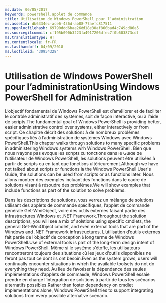 ```yaml
---
ms.date: 06/05/2017
keywords: powershell,applet de commande
title: Utilisation de Windows PowerShell pour l’administration
ms.assetid: db6334ec-ace6-436d-ab88-77aefc817511
ms.openlocfilehash: 69790ddd6bae26dd18e30af860bad4c749cd86a5
ms.sourcegitcommit: cf195b090b3223fa4917206dfec7f0b603873cdf
ms.translationtype: HT
ms.contentlocale: fr-FR
ms.lasthandoff: 04/09/2018
ms.locfileid: "30954328"
---
```

# <a name="using-windows-powershell-for-administration"></a><span data-ttu-id="89259-103">Utilisation de Windows PowerShell pour l’administration</span><span class="sxs-lookup"><span data-stu-id="89259-103">Using Windows PowerShell for Administration</span></span>
<span data-ttu-id="89259-104">L’objectif fondamental de Windows PowerShell est d’améliorer et de faciliter le contrôle administratif des systèmes, soit de façon interactive, ou à l’aide de scripts.</span><span class="sxs-lookup"><span data-stu-id="89259-104">The fundamental goal of Windows PowerShell is providing better, easier administrative control over systems, either interactively or from script.</span></span> <span data-ttu-id="89259-105">Ce chapitre décrit des solutions à de nombreux problèmes spécifiques liés à l’administration de systèmes Windows avec Windows PowerShell.</span><span class="sxs-lookup"><span data-stu-id="89259-105">This chapter walks through solutions to many specific problems in administering Windows systems with Windows PowerShell.</span></span> <span data-ttu-id="89259-106">Bien que nous n’ayons pas évoqué les scripts ou fonctions dans le Guide de l’utilisateur de Windows PowerShell, les solutions peuvent être utilisées à partir de scripts ou en tant que fonctions ultérieurement.</span><span class="sxs-lookup"><span data-stu-id="89259-106">Although we have not talked about scripts or functions in the Windows PowerShell User's Guide, the solutions can be used from scripts or as functions later.</span></span> <span data-ttu-id="89259-107">Nous allons montrer des exemples incluant des fonctions dans le cadre de solutions visant à résoudre des problèmes.</span><span class="sxs-lookup"><span data-stu-id="89259-107">We will show examples that include functions as part of the solution to solve problems.</span></span>

<span data-ttu-id="89259-108">Dans les descriptions de solutions, vous verrez un mélange de solutions utilisant des applets de commande spécifiques, l’applet de commande générale Get-WmiObject, voire des outils externes faisant partie des infrastructures Windows et .NET Framework.</span><span class="sxs-lookup"><span data-stu-id="89259-108">Throughout the solution descriptions, you will see a mix of solutions using specific cmdlets, the general Get-WmiObject cmdlet, and even external tools that are part of the Windows and .NET Framework infrastructures.</span></span> <span data-ttu-id="89259-109">L’utilisation d’outils externes fait partie de l’objectif de conception à long terme de Windows PowerShell.</span><span class="sxs-lookup"><span data-stu-id="89259-109">Use of external tools is part of the long-term design intent of Windows PowerShell.</span></span> <span data-ttu-id="89259-110">Même si le système s’étoffe, les utilisateurs rencontreront toujours des situations où les jeux d’outils disponibles ne feront pas tout ce dont ils ont besoin.</span><span class="sxs-lookup"><span data-stu-id="89259-110">Even as the system grows, users will continually encounter situations in which the available toolsets do not do everything they need.</span></span> <span data-ttu-id="89259-111">Au lieu de favoriser la dépendance des seules implémentations d’applets de commande, Windows PowerShell essaie prendre en charge l’intégration de solutions à partir de tous les scénarios alternatifs possibles.</span><span class="sxs-lookup"><span data-stu-id="89259-111">Rather than foster dependency on cmdlet implementations alone, Windows PowerShell tries to support integrating solutions from every possible alternative scenario.</span></span>